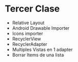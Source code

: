 # Tercer Clase
* Relative Layout
* Android Drawable Importer
* Icons importer
* RecyclerView
* RecyclerAdapter
* Multiples Vistas en 1 adapter
* Borrar Items de una lista
